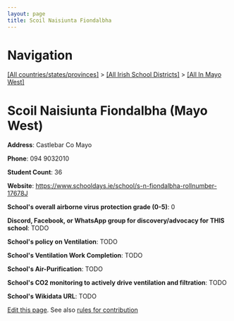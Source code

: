 ```yaml
---
layout: page
title: Scoil Naisiunta Fiondalbha
---
```

# Navigation

[[All countries/states/provinces]](../../..) > [[All Irish School Districts]](../..) > [[All In Mayo West]](..)

# Scoil Naisiunta Fiondalbha (Mayo West)

**Address**: Castlebar Co Mayo

**Phone**: 094 9032010

**Student Count**: 36

**Website**: <https://www.schooldays.ie/school/s-n-fiondalbha-rollnumber-17678J>

**School's overall airborne virus protection grade (0-5)**: 0

**Discord, Facebook, or WhatsApp group for discovery/advocacy for THIS school**: TODO

**School's policy on Ventilation**: TODO

**School's Ventilation Work Completion**: TODO

**School's Air-Purification**: TODO

**School's CO2 monitoring to actively drive ventilation and filtration**: TODO

**School's Wikidata URL**: TODO


[Edit this page](https://github.com/ventilate-schools/Ireland/edit/main/./Mayo_West/Scoil_Naisiunta_Fiondalbha.md). See also [rules for contribution](../../../contribution-rules/)